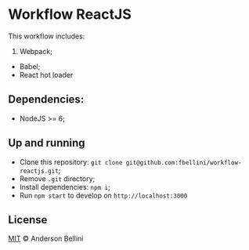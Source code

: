 # Workflow ReactJS

This workflow includes:

1. Webpack;
* Babel;
* React hot loader

## Dependencies:

- NodeJS >= 6;

## Up and running

- Clone this repository: `git clone git@github.com:fbellini/workflow-reactjs.git`;
- Remove `.git` directory;
- Install dependencies: `npm i`;
- Run `npm start` to develop on `http://localhost:3000`

## License

[MIT](https://github.com/fbellini/licenses/blob/master/MIT-LICENSE.md) &copy; Anderson Bellini
